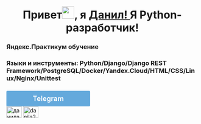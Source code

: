 <h1 align="center">Привет<img src="https://github.com/blackcater/blackcater/raw/main/images/Hi.gif" height="32"/>, я <a href="https://daniilshat.ru/" target="_blank">Данил! </a> 
Я Python-разработчик!</h1> 
<h3 align="left">Яндекс.Практикум обучение</h3>
<h3 align="left">Языки и инструменты: Python/Django/Django REST Framework/PostgreSQL/Docker/Yandex.Cloud/HTML/CSS/Linux/Nginx/Unittest</h3>




<h3 align="left"></h3>
<p align="left">
<link rel="stylesheet" href="//cdn.materialdesignicons.com/4.5.95/css/materialdesignicons.min.css"><a class="mdi mdi-telegram" style="display:block;width:200px;padding:10px;border-radius:3px;background:#64a9dc;font-size:18px;font-weight:600;color:#fff;text-align:center;text-decoration:none;border:0;" href="https://msngr.link/tg/Danila_Shishkin" target="_blank"> Telegram</a>
<a href="https://linkedin.com/in/данила-шишкин-8b0a11215" target="blank"><img align="center" src="https://raw.githubusercontent.com/rahuldkjain/github-profile-readme-generator/master/src/images/icons/Social/linked-in-alt.svg" alt="данила-шишкин-8b0a11215" height="30" width="40" /></a>
<a href="https://www.leetcode.com/danila2182" target="blank"><img align="center" src="https://raw.githubusercontent.com/rahuldkjain/github-profile-readme-generator/master/src/images/icons/Social/leet-code.svg" alt="danila2182" height="30" width="40" /></a>
</p>



